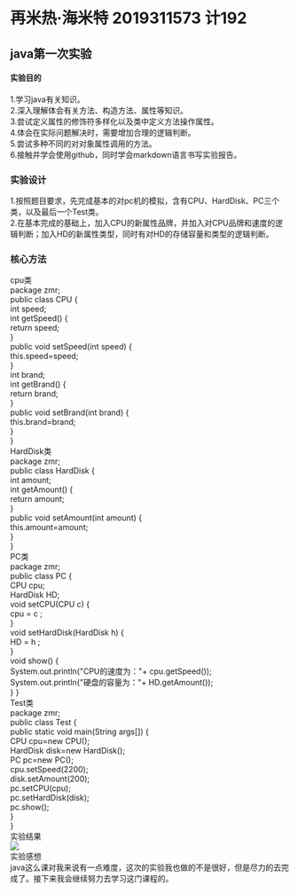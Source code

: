 # 再米热·海米特 2019311573 计192

## java第一次实验
#### 实验目的<br/>
1.学习java有关知识。<br/>
2.深入理解体会有关方法、构造方法、属性等知识。<br/>
3.尝试定义属性的修饰符多样化以及类中定义方法操作属性。<br/>
4.体会在实际问题解决时，需要增加合理的逻辑判断。<br/>
5.尝试多种不同的对对象属性调用的方法。<br/>
6.接触并学会使用github，同时学会markdown语言书写实验报告。<br/>
### 实验设计<br/>
1.按照题目要求，先完成基本的对pc机的模拟，含有CPU、HardDisk、PC三个类，以及最后一个Test类。<br/>
2.在基本完成的基础上，加入CPU的新属性品牌，并加入对CPU品牌和速度的逻辑判断；加入HD的新属性类型，同时有对HD的存储容量和类型的逻辑判断。<br/>
### 核心方法<br/>
 cpu类<br/>
package zmr;<br/>
public class CPU {<br/>
	int speed;<br/>
	int getSpeed() {<br/>
		return speed;<br/>
	}<br/>
	public void setSpeed(int speed) {<br/>
		this.speed=speed;<br/>
	}<br/>
    int brand;<br/>
    int getBrand() {<br/>
    	return brand;<br/>
    }<br/>
    public void setBrand(int brand) {<br/>
    	this.brand=brand;<br/>
    }<br/>
}<br/>
HardDisk类<br/>
package zmr;<br/>
public class HardDisk {<br/>
    int amount;<br/>
    int getAmount() {<br/>
    	return amount;<br/>
    }<br/>
    public void setAmount(int amount) {<br/>
    	this.amount=amount;<br/>
    }<br/>
}<br/>
PC类<br/>
package zmr;<br/>
public class PC {<br/>
    CPU cpu;<br/>
    HardDisk HD;<br/>
    void setCPU(CPU c) {<br/>
    	cpu = c ;<br/>
        }<br/>
    void setHardDisk(HardDisk h) {<br/>
    	HD = h ;<br/>
        }<br/>
    void show() {<br/>
    	System.out.println("CPU的速度为："+ cpu.getSpeed());<br/>
    	System.out.println("硬盘的容量为："+ HD.getAmount());<br/>
    }
}<br/>
Test类<br/>
package zmr;<br/>
public class Test {<br/>
public static void main(String args[]) {<br/>
	CPU cpu=new CPU();<br/>
	HardDisk disk=new HardDisk();<br/>
	PC pc=new PC();<br/>
	cpu.setSpeed(2200);<br/>
	disk.setAmount(200);<br/>
	pc.setCPU(cpu);<br/>
	pc.setHardDisk(disk);<br/>
	pc.show();<br/>
}<br/>
}<br/>
实验结果<br/>
![](https://github.com/zamirayhat/-/blob/main/%E5%BE%AE%E4%BF%A1%E5%9B%BE%E7%89%87_20201008195510.jpg)<br/>
实验感想<br/>
java这么课对我来说有一点难度，这次的实验我也做的不是很好，但是尽力的去完成了。接下来我会继续努力去学习这门课程的。
